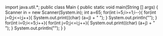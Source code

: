 import java.util.*;
public class Main
{
    public static void main(String [] args) {
        Scanner in = new Scanner(System.in);
         int a=65;
        for(int i=5;i>=1;i--){
            for(int j=0;j<=i;j++){
        System.out.print((char) (a+j) + " ");
        }
        System.out.println("");
        }
    for(int i=0;i<=5;i++){
            for(int j=0;j<=i;j++){
        System.out.print((char) (a+j) + " ");
        }
        System.out.println("");
    }
}
